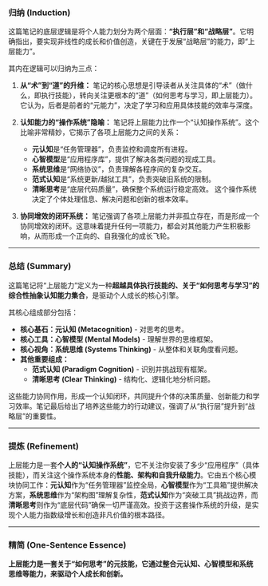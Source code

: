
### **归纳 (Induction)**

这篇笔记的底层逻辑是将个人能力划分为两个层面：**“执行层”和“战略层”**。它明确指出，要实现非线性的成长和价值创造，关键在于发展“战略层”的能力，即“上层能力”。

其内在逻辑可以归纳为三点：

1.  **从“术”到“道”的升维：** 笔记的核心思想是引导读者从关注具体的“术”（做什么，即执行技能），转向关注更根本的“道”（如何思考与学习，即上层能力）。它认为，后者是前者的“元能力”，决定了学习和应用具体技能的效率与深度。

2.  **认知能力的“操作系统”隐喻：** 笔记将上层能力比作一个“认知操作系统”。这个比喻非常精妙，它揭示了各项上层能力之间的关系：
    *   **元认知**是“任务管理器”，负责监控和调度所有进程。
    *   **心智模型**是“应用程序库”，提供了解决各类问题的现成工具。
    *   **系统思维**是“网络协议”，负责理解各程序间的复杂交互。
    *   **范式认知**是“系统更新/越狱工具”，负责突破旧系统的限制。
    *   **清晰思考**是“底层代码质量”，确保整个系统运行稳定高效。
    这个操作系统决定了个体处理信息、解决问题和创新的根本效率。

3.  **协同增效的闭环系统：** 笔记强调了各项上层能力并非孤立存在，而是形成一个协同增效的闭环。这意味着提升任何一项能力，都会对其他能力产生积极影响，从而形成一个正向的、自我强化的成长飞轮。

---

### **总结 (Summary)**

这篇笔记将“上层能力”定义为一种**超越具体执行技能的、关于“如何思考与学习”的综合性抽象认知能力集合**，是驱动个人成长的核心引擎。

其核心组成部分包括：
*   **核心基石：元认知 (Metacognition)** - 对思考的思考。
*   **核心工具：心智模型 (Mental Models)** - 理解世界的思维框架。
*   **核心视角：系统思维 (Systems Thinking)** - 从整体和关联角度看问题。
*   **其他重要组成：**
    *   **范式认知 (Paradigm Cognition)** - 识别并挑战现有框架。
    *   **清晰思考 (Clear Thinking)** - 结构化、逻辑化地分析问题。

这些能力协同作用，形成一个认知闭环，共同提升个体的决策质量、创新能力和学习效率。笔记最后给出了培养这些能力的行动建议，强调了从“执行层”提升到“战略层”的重要性。

---

### **提炼 (Refinement)**

上层能力是一套**个人的“认知操作系统”**，它不关注你安装了多少“应用程序”（具体技能），而关注这个操作系统本身的**性能、架构和自我升级能力**。它由五个核心模块协同工作：**元认知**作为“任务管理器”监控全局，**心智模型**作为“工具箱”提供解决方案，**系统思维**作为“架构图”理解复杂性，**范式认知**作为“突破工具”挑战边界，而**清晰思考**则作为“底层代码”确保一切严谨高效。投资于这套操作系统的升级，是实现个人能力指数级增长和创造非凡价值的根本路径。

---

### **精简 (One-Sentence Essence)**

**上层能力是一套关于“如何思考”的元技能，它通过整合元认知、心智模型和系统思维等能力，来驱动个人成长和创新。**